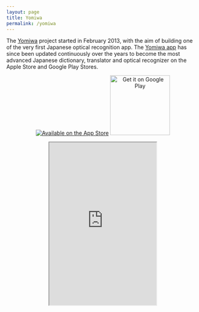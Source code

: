 ```yaml
---
layout: page
title: Yomiwa
permalink: /yomiwa
---
```


The [Yomiwa](http://www.yomiwa.net) project started in February 2013, with the aim of building one of the very first Japanese optical recognition app. The [Yomiwa app](https://itunes.apple.com/app/yomiwa/id670931120) has since been updated continuously over the years to become the most advanced Japanese dictionary, translator and optical recognizer on the Apple Store and Google Play Stores.

<p>
    <center><a class="badge" href="https://itunes.apple.com/app/yomiwa/id670931120"><img class="badge" src="https://arolet.github.io/res/Download_on_the_App_Store_Badge_US-UK_135x40.svg" alt="Available on the App Store"/></a>
        <a href="https://play.google.com/store/apps/details?id=com.yomiwa.yomiwa&hl=en&utm_source=global_co&utm_medium=prtnr&utm_content=Mar2515&utm_campaign=PartBadge&pcampaignid=MKT-Other-global-all-co-prtnr-py-PartBadge-Mar2515-1"><img alt="Get it on Google Play" width="156" src="https://play.google.com/intl/en_us/badges/images/generic/en-play-badge.png" /></a>
    </center>
</p>

<body>
<center>
<iframe width="280" height="425" src="https://www.youtube.com/embed/CQZD7iT7GQw">
</iframe>
</center>
</body>
